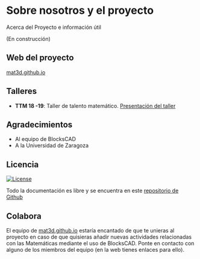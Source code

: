 # Sobre nosotros y el proyecto

Acerca del Proyecto e información útil

(En construcción)



## Web del proyecto

[mat3d.github.io](https://mat3d.github.io/)

## Talleres

* **TTM 18 -19**: Taller de talento matemático. [Presentación del taller](https://mat3d.github.io/acerca_de/ttm1819.slides.html#/)


## Agradecimientos

* Al equipo de BlocksCAD
* A la Universidad de Zaragoza

## Licencia

[![License](http://img.shields.io/:license-gpl-blue.svg)](http://opensource.org/licenses/GPL-2.0)

Todo la documentación es libre y se encuentra en este [repositorio de Github](https://github.com/mat3d)

## Colabora

El equipo de [mat3d.github.io](https://mat3d.github.io/) estaría encantado de que te unieras al proyecto en caso de que quisieras añadir nuevas actividades relacionadas con las Matemáticas mediante el uso de BlocksCAD. Ponte en contacto con alguno de los miembros del equipo (en la web tienes enlaces para ello). 

## 